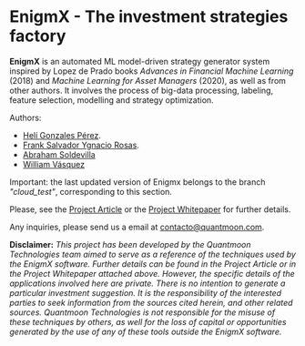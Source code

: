 # EnigmX - The investment strategies factory

**EnigmX** is an automated ML model-driven strategy generator system inspired by Lopez de Prado books _Advances in Financial Machine Learning_ (2018) and _Machine Learning for Asset Managers_ (2020), as well as from other authors. It involves the process of big-data processing, labeling, feature selection, modelling and strategy optimization.

Authors:

- [Helí Gonzales Pérez](https://www.linkedin.com/in/heli-gonzales/).
- [Frank Salvador Ygnacio Rosas](https://www.linkedin.com/in/fsyrosas/).
- [Abraham Soldevilla](https://www.linkedin.com/in/abraham-soldevilla-cqf-bb5a85170/)
- [William Vásquez](https://www.linkedin.com/in/vasquezwilliam/)

Important: the last updated version of Enigmx belongs to the branch *"cloud_test"*, corresponding to this section.

Please, see the [Project Article](https://enigmx.com/the-project/) or the [Project Whitepaper](https://www.docdroid.net/txvET7H/enigmx-whitepaper-en-pdf) for further details.

Any inquiries, please send us a email at contacto@quantmoon.com. 

**Disclaimer:** _This project has been developed by the Quantmoon Technologies team aimed to serve as a reference of the techniques used by the EnigmX software. Further details can be found in the Project Article or in the Project Whitepaper attached above. However, the specific details of the applications involved here are private. There is no intention to generate a particular investment suggestion. It is the responsibility of the interested parties to seek information from the sources cited herein, and other related sources. Quantmoon Technologies is not responsible for the misuse of these techniques by others, as well for the loss of capital or opportunities generated by the use of any of these tools outside the EnigmX software._
